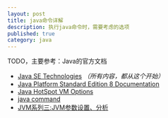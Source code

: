 ```yaml
---
layout: post
title: java命令详解
description: 执行java命令时，需要考虑的选项
published: true
category: java
---
```



TODO，主要参考：Java的官方文档

* [Java SE Technologies][Java SE Technologies] *（所有内容，都从这个开始）*
* [Java Platform Standard Edition 8 Documentation][Java Platform Standard Edition 8 Documentation]
* [Java HotSpot VM Options][Java HotSpot VM Options]
* [java command][java command]
* [JVM系列三:JVM参数设置、分析][JVM系列三:JVM参数设置、分析]





























[NingG]:    										http://ningg.github.com  "NingG"
[Java SE Technologies]:								http://www.oracle.com/technetwork/java/javase/tech/index.html
[Java Platform Standard Edition 8 Documentation]:	http://docs.oracle.com/javase/8/docs/index.html
[Java HotSpot VM Options]:							http://www.oracle.com/technetwork/articles/java/vmoptions-jsp-140102.html
[java command]:										http://docs.oracle.com/javase/7/docs/technotes/tools/windows/java.html
[JVM系列三:JVM参数设置、分析]:						http://www.cnblogs.com/redcreen/archive/2011/05/04/2037057.html







